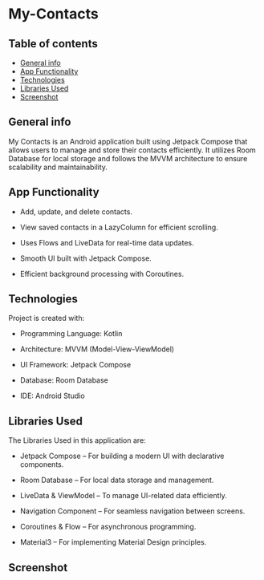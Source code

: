 # My-Contacts
## Table of contents
* [General info](#general-info)
* [App Functionality](#app-functionality)
* [Technologies](#technologies)
* [Libraries Used](#libraries-used)
* [Screenshot](#screenshot)

## General info
My Contacts is an Android application built using Jetpack Compose that allows users to manage and store their contacts efficiently. It utilizes Room Database for local storage and follows the MVVM architecture to ensure scalability and maintainability.

## App Functionality
* Add, update, and delete contacts.

* View saved contacts in a LazyColumn for efficient scrolling.

* Uses Flows and LiveData for real-time data updates.

* Smooth UI built with Jetpack Compose.

* Efficient background processing with Coroutines.

## Technologies
Project is created with:
* Programming Language: Kotlin

* Architecture: MVVM (Model-View-ViewModel)

* UI Framework: Jetpack Compose

* Database: Room Database

* IDE: Android Studio

## Libraries Used
The Libraries Used in this application are:
* Jetpack Compose – For building a modern UI with declarative components.

* Room Database – For local data storage and management.
  
* LiveData & ViewModel – To manage UI-related data efficiently.

* Navigation Component – For seamless navigation between screens.

* Coroutines & Flow – For asynchronous programming.

* Material3 – For implementing Material Design principles.

## Screenshot




